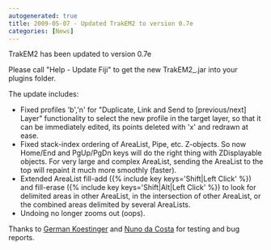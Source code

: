 ```yaml
---
autogenerated: true
title: 2009-05-07 - Updated TrakEM2 to version 0.7e
categories: [News]
---
```


TrakEM2 has been updated to version 0.7e

Please call "Help - Update Fiji" to get the new TrakEM2\_.jar into your plugins folder.

The update includes:

-   Fixed profiles 'b','n' for "Duplicate, Link and Send to \[previous/next\] Layer" functionality to select the new profile in the target layer, so that it can be immediately edited, its points deleted with 'x' and redrawn at ease.
-   Fixed stack-index ordering of AreaList, Pipe, etc. Z-objects. So now Home/End and PgUp/PgDn keys will do the right thing with ZDisplayable objects. For very large and complex AreaList, sending the AreaList to the top will repaint it much more smoothly (faster).
-   Extended AreaList fill-add ({% include key keys='Shift|Left Click' %}) and fill-erase ({% include key keys='Shift|Alt|Left Click' %}) to look for delimited areas in other AreaList, in the intersection of other AreaList, or the combined areas delimited by several AreaLists.
-   Undoing no longer zooms out (oops).

Thanks to [German Koestinger](http://www.ini.uzh.ch/people/german) and [Nuno da Costa](http://www.ini.uzh.ch/people/ndacosta) for testing and bug reports.


